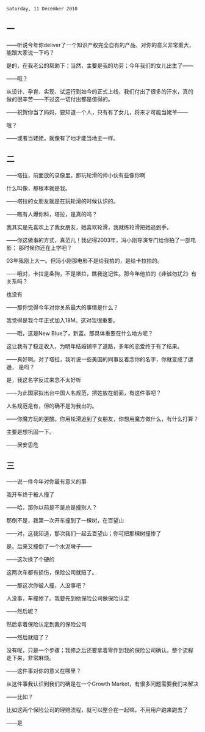 `Saturday, 11 December 2010`

## 一

——听说今年你deliver了一个知识产权完全自有的产品，对你的意义非常重大，
能跟大家说一下吗？

是的，在我老公的帮助下；当然，主要是我的功劳；今年我们的女儿出生了——

——哦？

从设计、孕育、实现、试运行到如今的正式上线，我们付出了很多的汗水，真的
做的很辛苦——不过这一切付出都是值得的。

——祝贺你当了妈妈，要知道一个人，只有有了女儿，将来才可能当姥爷——

哦？

——或者当姥姥。就像有了地才能当地主一样。

## 二

——塔拉，前面放的录像里，那玩轮滑的帅小伙有些像你啊

什么叫像，那根本就是我。

——塔拉的女朋友就是在玩轮滑的时候认识的。

——瞧有人爆你料，塔拉，是真的吗？

我其实是先喜欢上了我女朋友，她喜欢轮滑，我就练轮滑把她追到手。

——你这做事的方式，真范儿！我记得2003年，冯小刚导演专门给你拍了一部电影；
那时候你还在上学吧？

03年我刚上大一。但冯小刚那电影不是给我拍的，是给卡拉拍的。

——哦对，卡拉是条狗，不是塔拉，瞧我这记性。那今年他拍的《非诚勿扰2》有关系吗？

也没有

——那你觉得今年对你关系最大的事情是什么？

我觉得是我今年正式加入18M。这对我很重要。

——哦，这是New Blue了，新蓝。那具体重要在什么地方呢？

这让我有了稳定收入，为明年结婚铺平了道路，多年的恋爱终于有了结果。

——真好啊。对了塔拉，我听说一些美国的同事反着念你的名字，你就变成了邋遢，
是吗？

是，我这名字反过来念不太好听

——为此国家拟出台中国人名规范，把姓放在前面，有这件事吧？

人名规范是有，但的确不是为我出的。

——你魔方玩的更酷。你用轮滑追到了女朋友，你想用魔方做什么，有什么打算？

主要是想巩固一下。

——居安思危

## 三

——说一件今年对你最有意义的事

我开车终于被人撞了

——哈，那你以前是不是总是撞别人？

那倒不是，我第一次开车撞到了一棵树，在百望山

——对，这我知道，那次我们一起去百望山；你可把那棵树撞惨了

是。后来又撞倒了一个水泥墩子——

——这次换了个硬的

这两次车都有损伤，保险公司就赔了。

——那这次你被人撞，人没事吧？

人没事，车撞惨了。我要先到他保险公司做保险认定

——然后呢？

然后拿着保险认定到我的保险公司

——然后就赔了？

没有呢，只是一个步骤；我修之后还要拿着零件到我的保险公司确认。整个流程
走下来，非常麻烦。

——这件事对你的意义在哪里？

从这件事我认识到我们的确是在一个Growth Market，有很多问题需要我们来解决

——比如？

比如这两个保险公司的理赔流程，就可以整合在一起嘛，不用用户跑来跑去了

——是

